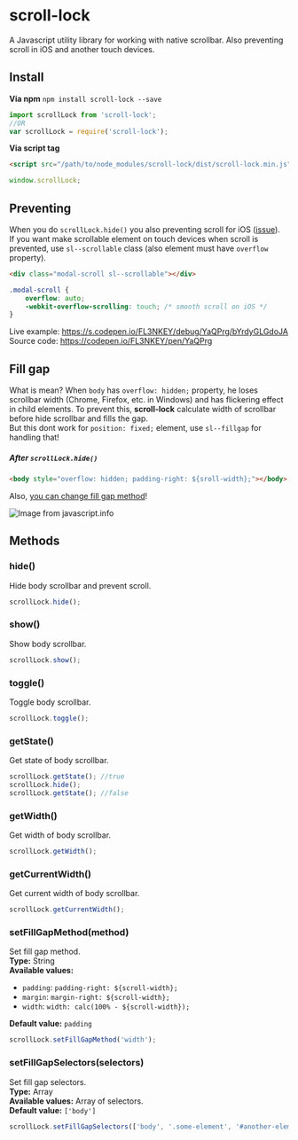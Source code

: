 # scroll-lock
A Javascript utility library for working with native scrollbar. Also preventing scroll in iOS and another touch devices.

## Install
**Via npm** `npm install scroll-lock --save`

``` js
import scrollLock from 'scroll-lock';
//OR
var scrollLock = require('scroll-lock');
```

**Via script tag**
``` html
<script src="/path/to/node_modules/scroll-lock/dist/scroll-lock.min.js"></script>
```
``` js
window.scrollLock;
```

## Preventing
When you do `scrollLock.hide()` you also preventing scroll for iOS ([issue](https://stackoverflow.com/questions/28790889/css-how-to-prevent-scrolling-on-ios-safari)).
<br>
If you want make scrollable element on touch devices when scroll is prevented, use `sl--scrollable` class (also element must have `overflow` property).
```html
<div class="modal-scroll sl--scrollable"></div>
```
```css
.modal-scroll {
	overflow: auto;
	-webkit-overflow-scrolling: touch; /* smooth scroll on iOS */
}
```
Live example: https://s.codepen.io/FL3NKEY/debug/YaQPrg/bYrdyGLGdoJA
<br>
Source code: https://codepen.io/FL3NKEY/pen/YaQPrg

## Fill gap
What is mean? When `body` has `overflow: hidden;` property, he loses scrollbar width (Chrome, Firefox, etc. in Windows) and has flickering effect in child elements. To prevent this, **scroll-lock** calculate width of scrollbar before hide scrollbar and fills the gap.
<br>
But this dont work for `position: fixed;` element, use `sl--fillgap` for handling that!

##### After `scrollLock.hide()`
```html
<body style="overflow: hidden; padding-right: ${sroll-width};"></body>
```
Also, [you can change fill gap method](#setfillgapmethodmethod)!

![Image from javascript.info](https://javascript.info/article/size-and-scroll/metric-css.png)

## Methods
### hide()
Hide body scrollbar and prevent scroll.
``` js
scrollLock.hide();
```

### show()
Show body scrollbar.
``` js
scrollLock.show();
```

### toggle()
Toggle body scrollbar.
``` js
scrollLock.toggle();
```

### getState()
Get state of body scrollbar.
``` js
scrollLock.getState(); //true
scrollLock.hide();
scrollLock.getState(); //false
```

### getWidth()
Get width of body scrollbar.
``` js
scrollLock.getWidth();
```

### getCurrentWidth()
Get current width of body scrollbar.
``` js
scrollLock.getCurrentWidth();
```

### setFillGapMethod(method)
Set fill gap method.
<br>
**Type:** String
<br>
**Available values:**
- `padding`: `padding-right: ${scroll-width};`
- `margin`: `margin-right: ${scroll-width};`
- `width`: `width: calc(100% - ${scroll-width});`

**Default value:** `padding` 
``` js
scrollLock.setFillGapMethod('width');
```

### setFillGapSelectors(selectors)
Set fill gap selectors.
<br>
**Type:** Array
<br>
**Available values:** Array of selectors.
<br>
**Default value:** `['body']` 
``` js
scrollLock.setFillGapSelectors(['body', '.some-element', '#another-element']);
```